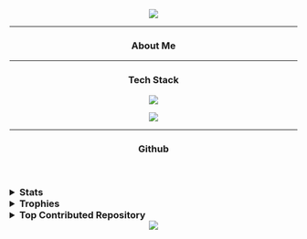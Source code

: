 <p align = "center">
    <img src="https://capsule-render.vercel.app/api?type=venom&height=300&color=gradient&text=Hey,%20I'm%20Anadi&desc=Machine%20Learning%20Enthusiast&fontAlign=50&fontAlignY=43&section=header"/>
</p>

----------
<h3 align="center"> About Me</h3>


----------
<h3 align="center"> Tech Stack</h3>
<p align="center">
    <img src="https://skillicons.dev/icons?i=py,c,cpp,java,html"/>
</p>

<p align="center">
    <img src="https://skillicons.dev/icons?i=mysql,aws,linux,github,git,powershell,visualstudio"/>
</p>

----------
<h3 align="center"> Github</h3>
<br>
<h3>
  <details>
    <summary>Stats</summary>
    <br>
<div align="center">
  <img src="https://github-readme-stats.vercel.app/api?username=anadichauhan&show_icons=true&count_private=true&hide=issues,stars&theme=dark&<summary>Stats</summary>"/>
  <img src="https://github-readme-stats.vercel.app/api/top-langs/?username=anadichauhan&show_icons=true&layout=compact&hide_border=true&theme=dark&bg_color=00000000"/><br>
</div>
<br>
<h3>
</p>
</details>

<details>
    <summary>Trophies</summary>
    <br>  
    
![GitHub Trophies](https://github-profile-trophy.vercel.app/?username=anadichauhan&hide_border=true&theme=dark&bg_color=00000000)
</details>

<details>
    <summary>Top Contributed Repository</summary>
    <br> 

![](https://github-contributor-stats.vercel.app/api?username=anadichauhan&limit=5&theme=dark&combine_all_yearly_contributions=true)
</details>
































<div align="center">
<img src="https://capsule-render.vercel.app/api?type=waving&color=gradient&height=100&section=footer&animation=twinkling"/>
